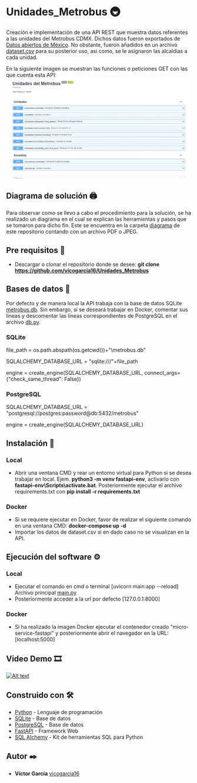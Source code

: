 # Unidades_Metrobus :metro:

Creación e implementación de una API REST que muestra datos referentes a las unidades del Metrobus CDMX. Dichos datos fueron exportados de [Datos abiertos de México](https://datos.cdmx.gob.mx/dataset/prueba_fetchdata_metrobus/resource/ad360a0e-b42f-482c-af12-1fd72140032e). No obstante, fueron añadidos en un archivo [dataset.csv](https://github.com/vicogarcia16/Unidades_Metrobus/blob/master/dataset.csv) para su posterior uso, asi como, se le asignaron las alcaldias a cada unidad.

En la siguiente imagen se muestran las funciones o peticiones GET con las que cuenta esta API:
![Listado de funciones](https://github.com/vicogarcia16/Unidades_Metrobus/blob/master/diagrama/listado_peticiones_GET.JPG)

## Diagrama de solución :printer:

Para observar como se llevo a cabo el procedimiento para la solución, se ha realizado un diagrama en el cual se explican las herramientas y pasos que se tomaron para dicho fin. Este se encuentra en la carpeta [diagrama](https://github.com/vicogarcia16/Unidades_Metrobus/tree/master/diagrama) de este repositorio contando con un archivo PDF o JPEG.

## Pre requisitos 	:pushpin:

* Descargar o clonar el repositorio donde se desee: **git clone https://github.com/vicogarcia16/Unidades_Metrobus**

## Bases de datos :dvd:

Por defecto y de manera local la API trabaja con la base de datos SQLite [metrobus.db](https://github.com/vicogarcia16/Unidades_Metrobus/blob/master/metrobus.db). Sin embargo, si se deseará trabajar en Docker, comentar sus lineas y descomentar las lineas correspondientes de PostgreSQL en el archivo [db.py](https://github.com/vicogarcia16/Unidades_Metrobus/blob/master/config/db.py).

### SQLite

file_path = os.path.abspath(os.getcwd())+"\metrobus.db"

SQLALCHEMY_DATABASE_URL = "sqlite:///"+file_path 

engine = create_engine(SQLALCHEMY_DATABASE_URL, connect_args={"check_same_thread": False})

### PostgreSQL

SQLALCHEMY_DATABASE_URL = "postgresql://postgres:password@db:5432/metrobus" 

engine = create_engine(SQLALCHEMY_DATABASE_URL) 


## Instalación 🔧

### Local
* Abrir una ventana CMD y rear un entorno virtual para Python si se desea trabajar en local. Ejem. **python3 -m venv fastapi-env**, activarlo con **fastapi-env\Scripts\activate.bat**. Posteriormente ejecutar el archivo requirements.txt con **pip install -r requirements.txt**

### Docker
* Si se requiere ejecutar en Docker, favor de realizar el siguiente comando en una ventana CMD: **docker-compose up -d** 
* Importar los datos de dataset.csv si en dado caso no se visualizan en la API.

## Ejecución del software ⚙️
### Local
* Ejecutar el comando en cmd o terminal [uvicorn main:app --reload] Archivo principal [main.py](https://github.com/vicogarcia16/Unidades_Metrobus/blob/master/main.py)
* Posteriormente acceder a la url por defecto [127.0.0.1:8000]
### Docker
* Si ha realizado la imagen Docker ejecutar el contenedor creado "micro-service-fastapi" y posteriormente abrir el navegador en la URL: [localhost:5000]

## Video Demo :film_strip:

[![Alt text](https://img.youtube.com/vi/6EVTI3JVqFk/0.jpg)](https://www.youtube.com/watch?v=6EVTI3JVqFk)

## Construido con 🛠️

* [Python](https://www.python.org/) - Lenguaje de programación
* [SQLite](https://www.sqlite.org/index.html) - Base de datos
* [PostgreSQL](https://www.postgresql.org/) - Base de datos
* [FastAPI](https://fastapi.tiangolo.com/) - Framework Web
* [SQL Alchemy](https://www.sqlalchemy.org/) - Kit de herramientas SQL para Python

## Autor ✒️

* **Víctor García** [vicogarcia16](https://github.com/vicogarcia16) 
